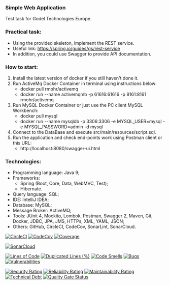 ### Simple Web Application
Test task for Godel Technologies Europe.



### Practical task:
- Using the provided skeleton, implement the REST service.
- Useful link: https://spring.io/guides/gs/rest-service
- In addition, you could use Swagger to provide API documentation.
  
  
  
### How to start:
1. Install the latest version of docker if you still haven't done it.
2. Run ActiveMq Docker Container in terminal using instructions below:
   - docker pull rmohr/activemq
   - docker run --name activemqmb -p 61616:61616 -p 8161:8161 rmohr/activemq
3. Run MySQL Docker Container or just use the PC client MySQL Workbench:
   - docker pull mysql
   - docker run --name mysqldb -p 3306:3306 -e MYSQL_USER=mysql -e MYSQL_PASSWORD=admin -d mysql
4. Connect to the DataBase and execute src/main/resources/script.sql.
5. Run the application and check end-points work using Postman client or this URL:
   - http://localhost:8080/swagger-ui.html
  
  
  
### Technologies:
- Programming language: Java 9;
- Frameworks:
  - Spring (Boot, Core, Data, WebMVC, Test);
  - Hibernate.
- Query language: SQL;
- IDE: IntelliJ IDEA;
- Database: MySQL;
- Message Broker: ActiveMQ;
- Tools: JUnit 4, Mockito, Lombok, Postman, Swagger 2, Maven, Git, Docker, JDBC, JPA, JMS, HTTPs, XML, YAML, JSON;
- Others: GitHub, CircleCI, CodeCov, SonarLint, SonarCloud.

[![CircleCI](https://circleci.com/gh/Crazy-pro/simple-web-app.svg?style=svg)](https://app.circleci.com/gh/Crazy-pro/simple-web-app)
[![CodeCov](https://codecov.io/gh/Crazy-pro/simple-web-app/branch/master/graph/badge.svg)](https://codecov.io/gh/Crazy-pro/simple-web-app)
[![Coverage](https://sonarcloud.io/api/project_badges/measure?project=Crazy-pro_simple-web-app&metric=coverage)](https://sonarcloud.io/summary/new_code?id=Crazy-pro_simple-web-app)

[![SonarCloud](https://sonarcloud.io/images/project_badges/sonarcloud-black.svg)](https://sonarcloud.io/summary/new_code?id=Crazy-pro_simple-web-app)

[![Lines of Code](https://sonarcloud.io/api/project_badges/measure?project=Crazy-pro_simple-web-app&metric=ncloc)](https://sonarcloud.io/summary/new_code?id=Crazy-pro_simple-web-app)
[![Duplicated Lines (%)](https://sonarcloud.io/api/project_badges/measure?project=Crazy-pro_simple-web-app&metric=duplicated_lines_density)](https://sonarcloud.io/summary/new_code?id=Crazy-pro_simple-web-app)
[![Code Smells](https://sonarcloud.io/api/project_badges/measure?project=Crazy-pro_simple-web-app&metric=code_smells)](https://sonarcloud.io/summary/new_code?id=Crazy-pro_simple-web-app)
[![Bugs](https://sonarcloud.io/api/project_badges/measure?project=Crazy-pro_simple-web-app&metric=bugs)](https://sonarcloud.io/summary/new_code?id=Crazy-pro_simple-web-app)
[![Vulnerabilities](https://sonarcloud.io/api/project_badges/measure?project=Crazy-pro_simple-web-app&metric=vulnerabilities)](https://sonarcloud.io/summary/new_code?id=Crazy-pro_simple-web-app)

[![Security Rating](https://sonarcloud.io/api/project_badges/measure?project=Crazy-pro_simple-web-app&metric=security_rating)](https://sonarcloud.io/summary/new_code?id=Crazy-pro_simple-web-app)
[![Reliability Rating](https://sonarcloud.io/api/project_badges/measure?project=Crazy-pro_simple-web-app&metric=reliability_rating)](https://sonarcloud.io/summary/new_code?id=Crazy-pro_simple-web-app)
[![Maintainability Rating](https://sonarcloud.io/api/project_badges/measure?project=Crazy-pro_simple-web-app&metric=sqale_rating)](https://sonarcloud.io/summary/new_code?id=Crazy-pro_simple-web-app)
[![Technical Debt](https://sonarcloud.io/api/project_badges/measure?project=Crazy-pro_simple-web-app&metric=sqale_index)](https://sonarcloud.io/summary/new_code?id=Crazy-pro_simple-web-app)
[![Quality Gate Status](https://sonarcloud.io/api/project_badges/measure?project=Crazy-pro_simple-web-app&metric=alert_status)](https://sonarcloud.io/summary/new_code?id=Crazy-pro_simple-web-app)
